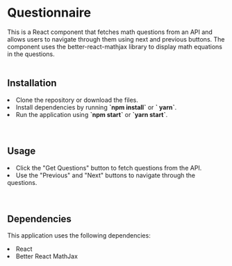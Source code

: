 # Questionnaire

This is a React component that fetches math questions from an API and allows users to navigate through them using next and previous buttons. The component uses the better-react-mathjax library to display math equations in the questions.
<br><br>

## Installation

<li>Clone the repository or download the files.</li>
<li>Install dependencies by running <b>`npm install`</b> or <b>` yarn`</b>.</li>
<li>Run the application using <b>`npm start`</b> or <b>`yarn start`</b>.</li>
<br><br>

## Usage

<li>Click the "Get Questions" button to fetch questions from the API.</li>
<li>Use the "Previous" and "Next" buttons to navigate through the questions.</li>
<br><br>

## Dependencies

This application uses the following dependencies:

<li>React</li>
<li>Better React MathJax</li>
